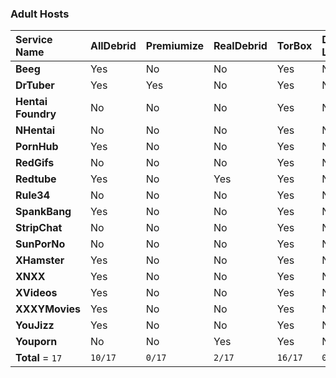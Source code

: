 
### Adult Hosts
| **Service Name**   | **AllDebrid** | **Premiumize** | **RealDebrid** | **TorBox** | **Debrid-Link** | **LinkSnappy** | **Mega-Debrid** |
| :----------------- | :------------ | :------------- | :------------- | :--------- | :-------------- | :------------- | :-------------- |
| **Beeg**           | Yes           | No             | No             | Yes        | No              | No             | No              |
| **DrTuber**        | Yes           | Yes            | No             | Yes        | No              | No             | No              |
| **Hentai Foundry** | No            | No             | No             | Yes        | No              | No             | No              |
| **NHentai**        | No            | No             | No             | Yes        | No              | No             | No              |
| **PornHub**        | Yes           | No             | No             | Yes        | No              | No             | No              |
| **RedGifs**        | No            | No             | No             | Yes        | No              | No             | No              |
| **Redtube**        | Yes           | No             | Yes            | Yes        | No              | No             | No              |
| **Rule34**         | No            | No             | No             | Yes        | No              | No             | No              |
| **SpankBang**      | Yes           | No             | No             | Yes        | No              | No             | No              |
| **StripChat**      | No            | No             | No             | Yes        | No              | No             | No              |
| **SunPorNo**       | No            | No             | No             | Yes        | No              | No             | Yes             |
| **XHamster**       | Yes           | No             | No             | Yes        | No              | No             | No              |
| **XNXX**           | Yes           | No             | No             | Yes        | No              | No             | No              |
| **XVideos**        | Yes           | No             | No             | Yes        | No              | No             | No              |
| **XXXYMovies**     | Yes           | No             | No             | Yes        | No              | No             | No              |
| **YouJizz**        | Yes           | No             | No             | Yes        | No              | No             | No              |
| **Youporn**        | No            | No             | Yes            | Yes        | No              | No             | No              |
| **Total** = `17`   | `10/17`       | `0/17`         | `2/17`         | `16/17`    | `0/17`          | `0/17`         | `1/17`          |